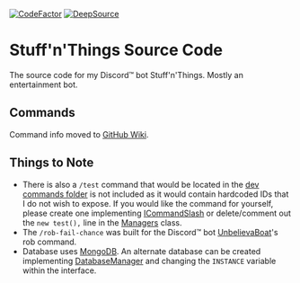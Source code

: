 [![CodeFactor](https://www.codefactor.io/repository/github/dumbdemon/stuff-n-things/badge)](https://www.codefactor.io/repository/github/dumbdemon/stuff-n-things)
[![DeepSource](https://deepsource.io/gh/dumbdemon/Stuff-n-Things.svg/?label=active+issues&show_trend=true&token=p8geN842seYBf9QPzbISgyan)](https://deepsource.io/gh/dumbdemon/Stuff-n-Things/?ref=repository-badge)

# Stuff'n'Things Source Code

The source code for my Discord™ bot Stuff'n'Things. Mostly an entertainment bot.

## Commands

Command info moved to [GitHub Wiki](https://github.com/dumbdemon/Stuff-n-Things/wiki).

## Things to Note

* There is also a `/test` command that would be located in the
  [dev commands folder](https://github.com/dumbdemon/Stuff-n-Things/tree/master/src/main/java/com/terransky/stuffnthings/interactions/commands/slashCommands/devs)
  is not included as it would contain hardcoded IDs that I do not wish to expose. If you would like the command for
  yourself, please create one implementing
  [ICommandSlash](https://github.com/dumbdemon/Stuff-n-Things/blob/master/src/main/java/com/terransky/stuffnthings/interfaces/interactions/ICommandSlash.java)
  or delete/comment out the `new test(),` line in the
  [Managers](https://github.com/dumbdemon/Stuff-n-Things/blob/master/src/main/java/com/terransky/stuffnthings/Managers.java)
  class.
* The `/rob-fail-chance` was built for the Discord™ bot [UnbelievaBoat](https://unbelievaboat.com/)'s rob command.
* Database uses [MongoDB](https://www.mongodb.com/). An alternate database can be created implementing
  [DatabaseManager](https://github.com/dumbdemon/Stuff-n-Things/blob/master/src/main/java/com/terransky/stuffnthings/interfaces/DatabaseManager.java)
  and changing
  the `INSTANCE` variable within the interface.

